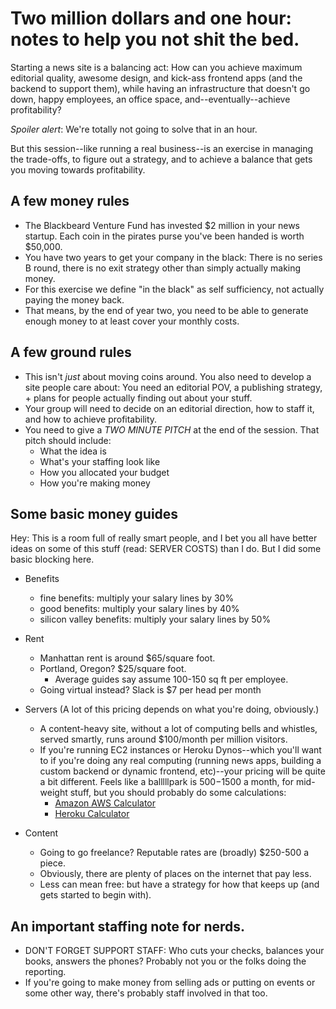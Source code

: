 Two million dollars and one hour: notes to help you not shit the bed.
==========

Starting a news site is a balancing act: How can you achieve maximum editorial quality, awesome design, and kick-ass frontend apps (and the backend to support them), while having an infrastructure that doesn't go down, happy employees, an office space, and--eventually--achieve profitability?

*Spoiler alert*: We're totally not going to solve that in an hour.

But this session--like running a real business--is an exercise in managing the trade-offs, to figure out a strategy, and to achieve a balance that gets you moving towards profitability.

A few money rules
-----------------
* The Blackbeard Venture Fund has invested $2 million in your news startup. Each coin in the pirates purse you've been handed is worth $50,000.
* You have two years to get your company in the black: There is no series B round, there is no exit strategy other than simply actually making money.
* For this exercise we define "in the black" as self sufficiency, not actually paying the money back.
* That means, by the end of year two, you need to be able to generate enough money to at least cover your monthly costs.

A few ground rules
----------------
* This isn't _just_ about moving coins around. You also need to develop a site people care about: You need an editorial POV, a publishing strategy, + plans for people actually finding out about your stuff.
* Your group will need to decide on an editorial direction, how to staff it, and how to achieve profitability.
* You need to give a *TWO MINUTE PITCH* at the end of the session. That pitch should include:
  * What the idea is
  * What's your staffing look like
  * How you allocated your budget
  * How you're making money


Some basic money guides
-----------------------
Hey: This is a room full of really smart people, and I bet you all have better ideas on some of this stuff (read: SERVER COSTS) than I do. But I did some basic blocking here.

* Benefits
  * fine benefits: multiply your salary lines by 30%
  * good benefits: multiply your salary lines by 40%
  * silicon valley benefits: multiply your salary lines by 50%

* Rent
  * Manhattan rent is around $65/square foot.
  * Portland, Oregon? $25/square foot.
    * Average guides say assume 100-150 sq ft per employee.
  * Going virtual instead? Slack is $7 per head per month

* Servers (A lot of this pricing depends on what you're doing, obviously.)
  * A content-heavy site, without a lot of computing bells and whistles, served smartly, runs around $100/month per million visitors.
  * If you're running EC2 instances or Heroku Dynos--which you'll want to if you're doing any real computing (running news apps, building a custom backend or dynamic frontend, etc)--your pricing will be quite a bit different. Feels like a balllllpark is $500-$1500 a month, for mid-weight stuff, but you should probably do some calculations:
    * [Amazon AWS Calculator](http://calculator.s3.amazonaws.com/index.html)
    * [Heroku Calculator](https://www.heroku.com/pricing)

* Content
  * Going to go freelance? Reputable rates are (broadly) $250-500 a piece.
  * Obviously, there are plenty of places on the internet that pay less.
  * Less can mean free: but have a strategy for how that keeps up (and gets started to begin with).


An important staffing note for nerds.
--------------------------
* DON'T FORGET SUPPORT STAFF: Who cuts your checks, balances your books, answers the phones? Probably not you or the folks doing the reporting.
* If you're going to make money from selling ads or putting on events or some other way, there's probably staff involved in that too.
